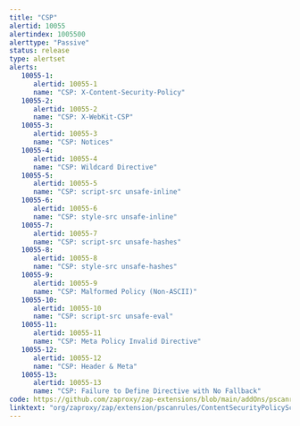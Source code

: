 ```yaml
---
title: "CSP"
alertid: 10055
alertindex: 1005500
alerttype: "Passive"
status: release
type: alertset
alerts:
   10055-1:
      alertid: 10055-1
      name: "CSP: X-Content-Security-Policy"
   10055-2:
      alertid: 10055-2
      name: "CSP: X-WebKit-CSP"
   10055-3:
      alertid: 10055-3
      name: "CSP: Notices"
   10055-4:
      alertid: 10055-4
      name: "CSP: Wildcard Directive"
   10055-5:
      alertid: 10055-5
      name: "CSP: script-src unsafe-inline"
   10055-6:
      alertid: 10055-6
      name: "CSP: style-src unsafe-inline"
   10055-7:
      alertid: 10055-7
      name: "CSP: script-src unsafe-hashes"
   10055-8:
      alertid: 10055-8
      name: "CSP: style-src unsafe-hashes"
   10055-9:
      alertid: 10055-9
      name: "CSP: Malformed Policy (Non-ASCII)"
   10055-10:
      alertid: 10055-10
      name: "CSP: script-src unsafe-eval"
   10055-11:
      alertid: 10055-11
      name: "CSP: Meta Policy Invalid Directive"
   10055-12:
      alertid: 10055-12
      name: "CSP: Header & Meta"
   10055-13:
      alertid: 10055-13
      name: "CSP: Failure to Define Directive with No Fallback"
code: https://github.com/zaproxy/zap-extensions/blob/main/addOns/pscanrules/src/main/java/org/zaproxy/zap/extension/pscanrules/ContentSecurityPolicyScanRule.java
linktext: "org/zaproxy/zap/extension/pscanrules/ContentSecurityPolicyScanRule.java"
---
```

